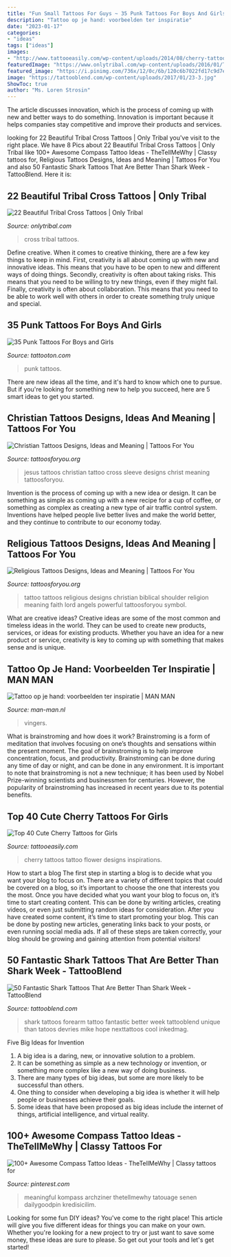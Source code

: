 ```yaml
---
title: "Fun Small Tattoos For Guys ~ 35 Punk Tattoos For Boys And Girls"
description: "Tattoo op je hand: voorbeelden ter inspiratie"
date: "2023-01-17"
categories:
- "ideas"
tags: ["ideas"]
images:
- "http://www.tattooeasily.com/wp-content/uploads/2014/08/cherry-tattoos-flower-1.jpg"
featuredImage: "https://www.onlytribal.com/wp-content/uploads/2016/01/Tribal-Cross-Tattoos-for-Men.jpg"
featured_image: "https://i.pinimg.com/736x/12/0c/6b/120c6b7022fd17c9d7e2a7c561981e03.jpg"
image: "https://tattooblend.com/wp-content/uploads/2017/01/23-3.jpg"
ShowToc: true
author: "Ms. Loren Strosin"
---
```



The article discusses innovation, which is the process of coming up with new and better ways to do something. Innovation is important because it helps companies stay competitive and improve their products and services.

	

		
looking for 22 Beautiful Tribal Cross Tattoos | Only Tribal you've visit to the right place. We have 8 Pics about 22 Beautiful Tribal Cross Tattoos | Only Tribal like 100+ Awesome Compass Tattoo Ideas - TheTellMeWhy | Classy tattoos for, Religious Tattoos Designs, Ideas and Meaning | Tattoos For You and also 50 Fantastic Shark Tattoos That Are Better Than Shark Week - TattooBlend. Here it is:
		
    
## 22 Beautiful Tribal Cross Tattoos | Only Tribal

<img loading=lazy src="https://www.onlytribal.com/wp-content/uploads/2016/01/Tribal-Cross-Tattoos-for-Men.jpg" onerror="this.onerror=null;this.src='https://tse3.mm.bing.net/th?id=OIP.E6XTfVfojPakQVjunqkvcAHaJ4&amp;pid=15.1';" alt="22 Beautiful Tribal Cross Tattoos | Only Tribal">

_Source: onlytribal.com_

>cross tribal tattoos. 

	

Define creative.
When it comes to creative thinking, there are a few key things to keep in mind. First, creativity is all about coming up with new and innovative ideas. This means that you have to be open to new and different ways of doing things. Secondly, creativity is often about taking risks. This means that you need to be willing to try new things, even if they might fail. Finally, creativity is often about collaboration. This means that you need to be able to work well with others in order to create something truly unique and special.

    
## 35 Punk Tattoos For Boys And Girls

<img loading=lazy src="https://tattooton.com/wp-content/uploads/2013/11/punk-tattoos-31.jpg" onerror="this.onerror=null;this.src='https://tse4.mm.bing.net/th?id=OIP.W_t76VptSn0-rhCkhK8_8gHaKd&amp;pid=15.1';" alt="35 Punk Tattoos For Boys and Girls">

_Source: tattooton.com_

>punk tattoos. 

	

There are new ideas all the time, and it's hard to know which one to pursue. But if you're looking for something new to help you succeed, here are 5 smart ideas to get you started.

    
## Christian Tattoos Designs, Ideas And Meaning | Tattoos For You

<img loading=lazy src="https://www.tattoosforyou.org/wp-content/uploads/2013/09/Christian-Sleeve-Tattoos.jpg" onerror="this.onerror=null;this.src='https://tse2.mm.bing.net/th?id=OIP.ALJYOXuWGkYdZc3QOowC0wHaJ4&amp;pid=15.1';" alt="Christian Tattoos Designs, Ideas and Meaning | Tattoos For You">

_Source: tattoosforyou.org_

>jesus tattoos christian tattoo cross sleeve designs christ meaning tattoosforyou. 

	

Invention is the process of coming up with a new idea or design. It can be something as simple as coming up with a new recipe for a cup of coffee, or something as complex as creating a new type of air traffic control system. Inventions have helped people live better lives and make the world better, and they continue to contribute to our economy today.

    
## Religious Tattoos Designs, Ideas And Meaning | Tattoos For You

<img loading=lazy src="http://www.tattoosforyou.org/wp-content/uploads/2013/09/Religious-Tattoo-Designs-For-Men.jpg" onerror="this.onerror=null;this.src='https://tse4.mm.bing.net/th?id=OIP.YDQ5kh_Pswga-iEErwtNoQHaJ6&amp;pid=15.1';" alt="Religious Tattoos Designs, Ideas and Meaning | Tattoos For You">

_Source: tattoosforyou.org_

>tattoo tattoos religious designs christian biblical shoulder religion meaning faith lord angels powerful tattoosforyou symbol. 

	

What are creative ideas?
Creative ideas are some of the most common and timeless ideas in the world. They can be used to create new products, services, or ideas for existing products. Whether you have an idea for a new product or service, creativity is key to coming up with something that makes sense and is unique.

    
## Tattoo Op Je Hand: Voorbeelden Ter Inspiratie | MAN MAN

<img loading=lazy src="https://man-man.nl/app/uploads/2019/10/tomdotcom_71274377_383226049297550_2262307638775360091_n.jpg" onerror="this.onerror=null;this.src='https://tse4.mm.bing.net/th?id=OIP.CA_QInidKFn4j5TES70i4QHaIY&amp;pid=15.1';" alt="Tattoo op je hand: voorbeelden ter inspiratie | MAN MAN">

_Source: man-man.nl_

>vingers. 

	

What is brainstroming and how does it work?
Brainstroming is a form of meditation that involves focusing on one’s thoughts and sensations within the present moment. The goal of brainstroming is to help improve concentration, focus, and productivity. Brainstroming can be done during any time of day or night, and can be done in any environment. It is important to note that brainstroming is not a new technique; it has been used by Nobel Prize-winning scientists and businessmen for centuries. However, the popularity of brainstroming has increased in recent years due to its potential benefits.

    
## Top 40 Cute Cherry Tattoos For Girls

<img loading=lazy src="http://www.tattooeasily.com/wp-content/uploads/2014/08/cherry-tattoos-flower-1.jpg" onerror="this.onerror=null;this.src='https://tse4.mm.bing.net/th?id=OIP.MhwK0oArtCdACq_r9Y8ZwwHaJz&amp;pid=15.1';" alt="Top 40 Cute Cherry Tattoos for Girls">

_Source: tattooeasily.com_

>cherry tattoos tattoo flower designs inspirations. 

	

How to start a blog
The first step in starting a blog is to decide what you want your blog to focus on. There are a variety of different topics that could be covered on a blog, so it’s important to choose the one that interests you the most. Once you have decided what you want your blog to focus on, it’s time to start creating content. This can be done by writing articles, creating videos, or even just submitting random ideas for consideration. After you have created some content, it’s time to start promoting your blog. This can be done by posting new articles, generating links back to your posts, or even running social media ads. If all of these steps are taken correctly, your blog should be growing and gaining attention from potential visitors!

    
## 50 Fantastic Shark Tattoos That Are Better Than Shark Week - TattooBlend

<img loading=lazy src="https://tattooblend.com/wp-content/uploads/2017/01/23-3.jpg" onerror="this.onerror=null;this.src='https://tse4.mm.bing.net/th?id=OIP.tohpHPRMKqUChrV8zT8fTwHaHY&amp;pid=15.1';" alt="50 Fantastic Shark Tattoos That Are Better Than Shark Week - TattooBlend">

_Source: tattooblend.com_

>shark tattoos forearm tattoo fantastic better week tattooblend unique than tatoos devries mike hope nexttattoos cool inkedmag. 

	

Five Big Ideas for Invention
1. A big idea is a daring, new, or innovative solution to a problem. 
2. It can be something as simple as a new technology or invention, or something more complex like a new way of doing business. 
3. There are many types of big ideas, but some are more likely to be successful than others. 
4. One thing to consider when developing a big idea is whether it will help people or businesses achieve their goals. 
5. Some ideas that have been proposed as big ideas include the internet of things, artificial intelligence, and virtual reality.

    
## 100+ Awesome Compass Tattoo Ideas - TheTellMeWhy | Classy Tattoos For

<img loading=lazy src="https://i.pinimg.com/736x/12/0c/6b/120c6b7022fd17c9d7e2a7c561981e03.jpg" onerror="this.onerror=null;this.src='https://tse1.mm.bing.net/th?id=OIP.3BRf8Q_mYEgQhNkX77zY5QHaJ4&amp;pid=15.1';" alt="100+ Awesome Compass Tattoo Ideas - TheTellMeWhy | Classy tattoos for">

_Source: pinterest.com_

>meaningful kompass archziner thetellmewhy tatouage senen dailygoodpin kredisicilim. 

	

Looking for some fun DIY ideas? You've come to the right place! This article will give you five different ideas for things you can make on your own. Whether you're looking for a new project to try or just want to save some money, these ideas are sure to please. So get out your tools and let's get started!

